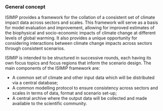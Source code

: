 ### General concept

ISIMIP provides a framework for the collation of a consistent set of climate impact data across sectors and scales. This framework will serve as a basis for model evaluation and improvement, allowing for improved estimates of the biophysical and socio-economic impacts of climate change at different levels of global warming. It also provides a unique opportunity for considering interactions between climate change impacts across sectors through consistent scenarios.

ISIMIP is intended to be structured in successive rounds, each having its own focus topics and focus regions that inform the scenario design. The main components of the ISIMIP framework are:

* A common set of climate and other input data which will be distributed via a central database;
* A common modelling protocol to ensure consistency across sectors and scales in terms of data, format and scenario set-up;
* A central archive where the output data will be collected and made available to the scientific community.
